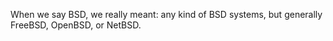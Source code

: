 When we say BSD, we really meant: any kind of BSD systems, but generally FreeBSD, OpenBSD, or NetBSD.
